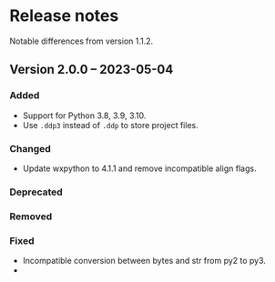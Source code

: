 # Release notes

Notable differences from version 1.1.2.

## Version 2.0.0 – 2023-05-04

### Added

- Support for Python 3.8, 3.9, 3.10.
- Use `.ddp3` instead of `.ddp` to store project files.

### Changed

- Update wxpython to 4.1.1 and remove incompatible align flags.

### Deprecated

### Removed

### Fixed

- Incompatible conversion between bytes and str from py2 to py3.
- 